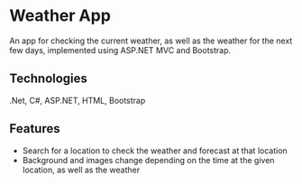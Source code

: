 # Weather App

An app for checking the current weather, as well as the weather for the next few days, implemented using ASP.NET MVC and Bootstrap.

## Technologies
.Net, C#, ASP.NET, HTML, Bootstrap

## Features
- Search for a location to check the weather and forecast at that location
- Background and images change depending on the time at the given location, as well as the weather
